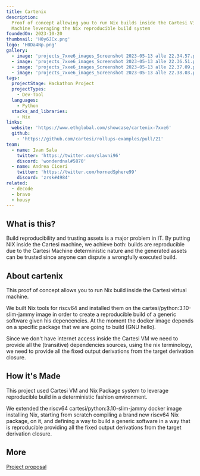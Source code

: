 ```yaml
---
title: Cartenix
description:
  Proof of concept allowing you to run Nix builds inside the Cartesi Virtual
  Machine leveraging the Nix reproducible build system
foundedOn: 2023-10-20
thumbnail: 'H0y6JCx.png'
logo: 'H0Da4Np.png'
gallery:
  - image: 'projects_7xxe6_images_Screenshot 2023-05-13 alle 22.34.57.png'
  - image: 'projects_7xxe6_images_Screenshot 2023-05-13 alle 22.36.51.png'
  - image: 'projects_7xxe6_images_Screenshot 2023-05-13 alle 22.37.09.png'
  - image: 'projects_7xxe6_images_Screenshot 2023-05-13 alle 22.38.03.png'
tags:
  projectStage: Hackathon Project
  projectTypes:
    - Dev-Tool
  languages:
    - Python
  stacks_and_libraries:
    - Nix
links:
  website: 'https://www.ethglobal.com/showcase/cartenix-7xxe6'
  github:
    - 'https://github.com/cartesi/rollups-examples/pull/21'
team:
  - name: Ivan Sala
    twitter: 'https://twitter.com/slavni96'
    discord: 'wonderdnal#5870'
  - name: Andrea Ciceri
    twitter: 'https://twitter.com/hornedSphere99'
    discord: 'zrsk#4984'
related:
  - decode
  - bravo
  - housy
---
```


## What is this?

Build reproducibility and trusting assets is a major problem in IT. By putting
NIX inside the Cartesi machine, we achieve both: builds are reproducible due to
the Cartesi Machine deterministic nature and the generated assets can be trusted
since anyone can dispute a wrongfully executed build.

## About cartenix

This proof of concept allows you to run Nix build inside the Cartesi virtual
machine.

We built Nix tools for riscv64 and installed them on the
cartesi/python:3.10-slim-jammy image in order to create a reproducible build of
a generic software given his depencencies. At the moment the docker image
depends on a specific package that we are going to build (GNU hello).

Since we don't have internet access inside the Cartesi VM we need to provide all
the (transitive) dependencies sources, using the nix terminology, we need to
provide all the fixed output derivations from the target derivation closure.

## How it's Made

This project used Cartesi VM and Nix Package system to leverage reproducible
build in a deterministic fashion environment.

We extended the riscv64 cartesi/python:3.10-slim-jammy docker image installing
Nix, starting from scratch compiling a brand new riscv64 Nix package, on it, and
defining a way to build a generic software in a way that is reproducible
providing all the fixed output derivations from the target derivation closure.

## More

[Project proposal](https://governance.cartesi.io/t/cartenix-run-nix-inside-cartesi/150/2)
